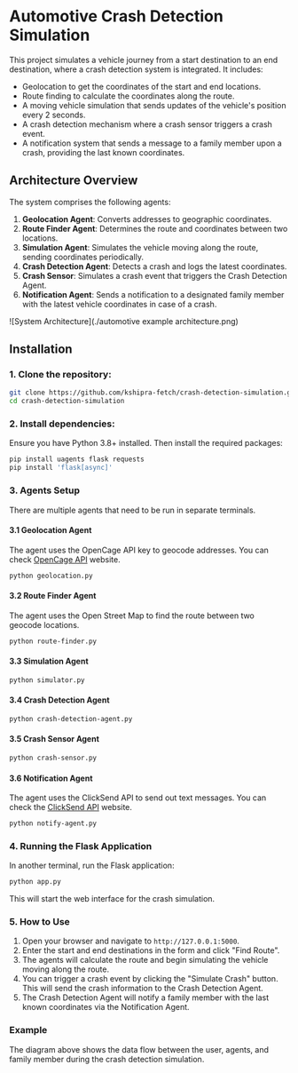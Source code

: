 
# Automotive Crash Detection Simulation

This project simulates a vehicle journey from a start destination to an end destination, where a crash detection system is integrated. It includes:
- Geolocation to get the coordinates of the start and end locations.
- Route finding to calculate the coordinates along the route.
- A moving vehicle simulation that sends updates of the vehicle's position every 2 seconds.
- A crash detection mechanism where a crash sensor triggers a crash event.
- A notification system that sends a message to a family member upon a crash, providing the last known coordinates.

## Architecture Overview

The system comprises the following agents:
1. **Geolocation Agent**: Converts addresses to geographic coordinates.
2. **Route Finder Agent**: Determines the route and coordinates between two locations.
3. **Simulation Agent**: Simulates the vehicle moving along the route, sending coordinates periodically.
4. **Crash Detection Agent**: Detects a crash and logs the latest coordinates.
5. **Crash Sensor**: Simulates a crash event that triggers the Crash Detection Agent.
6. **Notification Agent**: Sends a notification to a designated family member with the latest vehicle coordinates in case of a crash.

![System Architecture](./automotive example architecture.png)

## Installation

### 1. Clone the repository:
```bash
git clone https://github.com/kshipra-fetch/crash-detection-simulation.git
cd crash-detection-simulation
```

### 2. Install dependencies:
Ensure you have Python 3.8+ installed. Then install the required packages:
```bash
pip install uagents flask requests
pip install 'flask[async]'
```

### 3. Agents Setup
There are multiple agents that need to be run in separate terminals. 

#### 3.1 Geolocation Agent
The agent uses the OpenCage API key to geocode addresses. You can check [OpenCage API](https://opencagedata.com/api) website.
```bash
python geolocation.py
```

#### 3.2 Route Finder Agent
The agent uses the Open Street Map to find the route between two geocode  locations. 
```bash
python route-finder.py
```

#### 3.3 Simulation Agent
```bash
python simulator.py
```

#### 3.4 Crash Detection Agent
```bash
python crash-detection-agent.py
```

#### 3.5 Crash Sensor Agent
```bash
python crash-sensor.py
```

#### 3.6 Notification Agent
The agent uses the ClickSend API to send out text messages. You can check the [ClickSend API](https://www.clicksend.com/gb/) website.
```bash
python notify-agent.py
```

### 4. Running the Flask Application
In another terminal, run the Flask application:
```bash
python app.py
```

This will start the web interface for the crash simulation.

### 5. How to Use

1. Open your browser and navigate to `http://127.0.0.1:5000`.
2. Enter the start and end destinations in the form and click "Find Route".
3. The agents will calculate the route and begin simulating the vehicle moving along the route.
4. You can trigger a crash event by clicking the "Simulate Crash" button. This will send the crash information to the Crash Detection Agent.
5. The Crash Detection Agent will notify a family member with the last known coordinates via the Notification Agent.


### Example

The diagram above shows the data flow between the user, agents, and family member during the crash detection simulation.

